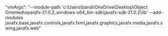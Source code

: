 "vmArgs": "--module-path 'c:\\Users\\bandi\\OneDrive\\Desktop\\Object Oriented\\openjfx-21.0.2_windows-x64_bin-sdk\\javafx-sdk-21.0.2\\lib' --add-modules javafx.base,javafx.controls,javafx.fxml,javafx.graphics,javafx.media,javafx.swing,javafx.web"
